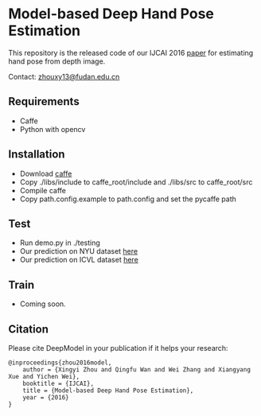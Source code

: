 # Model-based Deep Hand Pose Estimation
This repository is the released code of our IJCAI 2016 [paper](http://xingyizhou.xyz/zhou2016model.pdf) for estimating hand pose from depth image.

Contact: zhouxy13@fudan.edu.cn

## Requirements
- Caffe
- Python with opencv

## Installation
- Download [caffe](http://caffe.berkeleyvision.org/) 
- Copy ./libs/include to caffe_root/include and ./libs/src to caffe_root/src
- Compile caffe
- Copy path.config.example to path.config and set the pycaffe path

## Test
- Run demo.py in ./testing
- Our prediction on NYU dataset [here](http://xingyizhou.xyz/IJCAI16_NYU.txt)
- Our prediction on ICVL dataset [here](http://xingyizhou.xyz/IJCAI16_ICVL.txt)

## Train
- Coming soon.

## Citation

Please cite DeepModel in your publication if it helps your research:

    @inproceedings{zhou2016model,
        author = {Xingyi Zhou and Qingfu Wan and Wei Zhang and Xiangyang Xue and Yichen Wei},
        booktitle = {IJCAI},
        title = {Model-based Deep Hand Pose Estimation},
        year = {2016}
    }